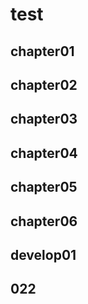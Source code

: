 <!-- readme.md -->

# test

## chapter01

## chapter02

## chapter03

## chapter04

## chapter05

## chapter06

## develop01

## 022